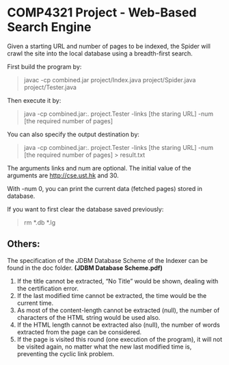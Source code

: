 # COMP4321 Project - Web-Based Search Engine

Given a starting URL and number of pages to be indexed, the Spider will crawl the site into the local database using a breadth-first search.

First build the program by:
> javac -cp combined.jar project/Index.java project/Spider.java project/Tester.java

Then execute it by:
> java -cp combined.jar:. project.Tester -links [the staring URL] -num [the required number of pages]

You can also specify the output destination by:
> java -cp combined.jar:. project.Tester -links [the staring URL] -num [the required number of pages] > result.txt

The arguments links and num are optional. The initial value of the arguments are http://cse.ust.hk and 30.

With -num 0, you can print the current data (fetched pages) stored in database.

If you want to first clear the database saved previously:
> rm \*.db \*.lg

## Others:

The specification of the JDBM Database Scheme of the Indexer can be found in the doc folder. **(JDBM Database Scheme.pdf)**

1. If the title cannot be extracted, “No Title” would be shown, dealing with the certification error.
2. If the last modified time cannot be extracted, the time would be the current time.
3. As most of the content-length cannot be extracted (null), the number of characters of the HTML string would be used also.
4. If the HTML length cannot be extracted also (null), the number of words extracted from the page can be considered.
5. If the page is visited this round (one execution of the program), it will not be visited again, no matter what the new last modified time is, preventing the cyclic link problem.
